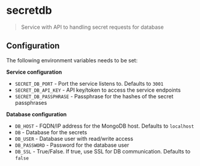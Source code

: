 # secretdb

> Service with API to handling secret requests for database

## Configuration

The following environment variables needs to be set:

**Service configuration**

* `SECRET_DB_PORT` - Port the service listens to. Defaults to `3001`
* `SECRET_DB_API_KEY` - API key/token to access the service endpoints
* `SECRET_DB_PASSPHRASE` - Passphrase for the hashes of the secret passphrases

**Database configuration**

* `DB_HOST` - FQDN/IP address for the MongoDB host. Defaults to `localhost`
* `DB` - Database for the secrets
* `DB_USER` - Database user with read/write access
* `DB_PASSWORD` - Password for the database user
* `DB_SSL` - True/False. If true, use SSL for DB communication. Defaults to `false`
